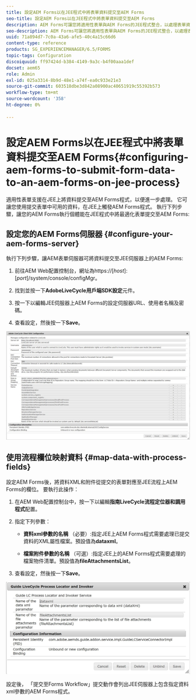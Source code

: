 ```yaml
---
title: 設定AEM Forms以在JEE程式中將表單資料提交至AEM Forms
seo-title: 設定AEM Forms以在JEE程式中將表單資料提交至AEM Forms
description: AEM Forms可讓您將適用性表單與AEM Forms的JEE程式整合，以處理表單資料。
seo-description: AEM Forms可讓您將適用性表單與AEM Forms的JEE程式整合，以處理表單資料。
uuid: 71a894d7-7c0a-43a6-afe5-40c4a15c66d6
content-type: reference
products: SG_EXPERIENCEMANAGER/6.5/FORMS
topic-tags: Configuration
discoiquuid: ff97424d-b384-4149-9a3c-b4f00aaa1def
docset: aem65
role: Admin
exl-id: 025a3314-8b9d-48e1-a74f-ea0c933e21e3
source-git-commit: 603518dbe3d842a08900ac40651919c55392b573
workflow-type: tm+mt
source-wordcount: '358'
ht-degree: 0%

---
```


# 設定AEM Forms以在JEE程式中將表單資料提交至AEM Forms{#configuring-aem-forms-to-submit-form-data-to-an-aem-forms-on-jee-process}

適用性表單支援在JEE上將資料提交至AEM Forms程式，以便進一步處理。 它可讓您使用提交表單中可用的資料，在JEE上觸發AEM Forms程式。 執行下列步驟，讓您的AEM Forms執行個體能在JEE程式中將最適化表單提交至AEM Forms:

## 設定您的AEM Forms伺服器 {#configure-your-aem-forms-server}

執行下列步驟，讓AEM表單伺服器可將資料提交至JEE伺服器上的AEM Forms:

1. 前往AEM Web配置控制台，網址為https://[*host*]:[*port*]/system/console/configMgr。

1. 找到並按一下&#x200B;**AdobeLiveCycle用戶端SDK設定**&#x200B;元件。
1. 按一下以編輯JEE伺服器上AEM Forms的設定伺服器URL、使用者名稱及密碼。
1. 查看設定，然後按一下&#x200B;**Save**。

![AdobeLiveCycle用戶端SDK設定](assets/clientsdkconfiguration.jpg)

## 使用流程欄位映射資料 {#map-data-with-process-fields}

設定AEM Forms後，將資料XML和附件從提交的表單對應至JEE流程上AEM Forms的欄位。 要執行此操作：

1. 在AEM Web配置控制台中，按一下以編輯&#x200B;**指南LiveCycle流程定位器和調用程式**&#x200B;配置。
1. 指定下列參數：

   * **資料xml參數的名稱** （必要）:指定JEE上AEM Forms程式需要處理已提交資料的XML屬性檔案。預設值為&#x200B;**dataxml**。

   * **檔案附件參數的名稱** （可選）:指定JEE上的AEM Forms程式需要處理的檔案物件清單。預設值為&#x200B;**fileAttachmentsList**。

1. 查看設定，然後按一下&#x200B;**Save**。

![指南LiveCycle流程貨位和發票人](assets/test3.jpg)

設定後， 「提交至Forms Workflow」提交動作會列出JEE伺服器上包含指定資料xml參數的AEM Forms程式。

